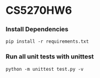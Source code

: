 # CS5270HW6

### Install Dependencies

```
pip install -r requirements.txt
```

### Run all unit tests with unittest
````
python -m unittest test.py -v
````